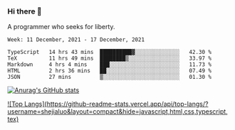 ### Hi there 👋

<!--
**shejialuo/shejialuo** is a ✨ _special_ ✨ repository because its `README.md` (this file) appears on your GitHub profile.

Here are some ideas to get you started:

- 🔭 I’m currently working on ...
- 🌱 I’m currently learning ...
- 👯 I’m looking to collaborate on ...
- 🤔 I’m looking for help with ...
- 💬 Ask me about ...
- 📫 How to reach me: ...
- 😄 Pronouns: ...
- ⚡ Fun fact: ...
-->

A programmer who seeks for liberty.

<!--START_SECTION:waka-->
```text
Week: 11 December, 2021 - 17 December, 2021

TypeScript   14 hrs 43 mins  ██████████▓░░░░░░░░░░░░░░   42.30 % 
TeX          11 hrs 49 mins  ████████▒░░░░░░░░░░░░░░░░   33.97 % 
Markdown     4 hrs 4 mins    ███░░░░░░░░░░░░░░░░░░░░░░   11.73 % 
HTML         2 hrs 36 mins   ██░░░░░░░░░░░░░░░░░░░░░░░   07.49 % 
JSON         27 mins         ▒░░░░░░░░░░░░░░░░░░░░░░░░   01.30 % 
```
<!--END_SECTION:waka-->

[![Anurag's GitHub stats](https://github-readme-stats.vercel.app/api?username=shejialuo&show_icons=true&theme=dracula)](https://github.com/anuraghazra/github-readme-stats)

[![Top Langs](https://github-readme-stats.vercel.app/api/top-langs/?username=shejialuo&layout=compact&hide=javascript,html,css,typescript, tex)](https://github.com/anuraghazra/github-readme-stats)
